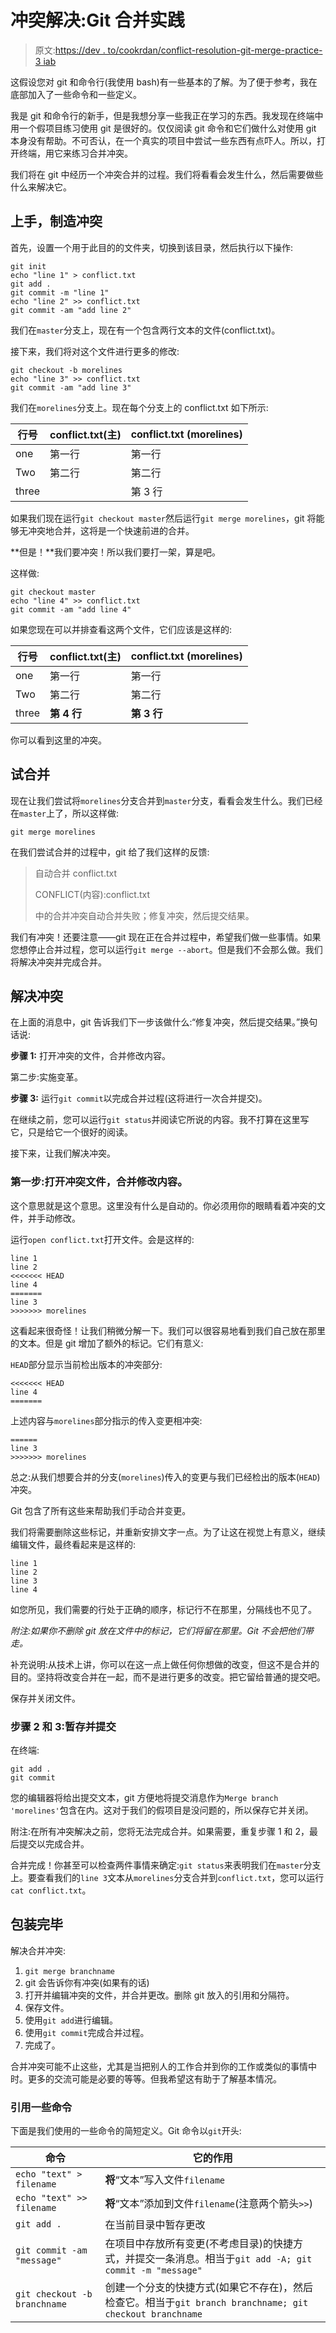 # 冲突解决:Git 合并实践

> 原文:[https://dev . to/cookrdan/conflict-resolution-git-merge-practice-3 iab](https://dev.to/cookrdan/conflict-resolution-git-merge-practice-3iab)

这假设您对 git 和命令行(我使用 bash)有一些基本的了解。为了便于参考，我在底部加入了一些命令和一些定义。

我是 git 和命令行的新手，但是我想分享一些我正在学习的东西。我发现在终端中用一个假项目练习使用 git 是很好的。仅仅阅读 git 命令和它们做什么对使用 git 本身没有帮助。不可否认，在一个真实的项目中尝试一些东西有点吓人。所以，打开终端，用它来练习合并冲突。

我们将在 git 中经历一个冲突合并的过程。我们将看看会发生什么，然后需要做些什么来解决它。

## [](#get-started-and-create-a-conflict)上手，制造冲突

首先，设置一个用于此目的的文件夹，切换到该目录，然后执行以下操作:

```
git init
echo "line 1" > conflict.txt
git add .
git commit -m "line 1"
echo "line 2" >> conflict.txt
git commit -am "add line 2" 
```

我们在`master`分支上，现在有一个包含两行文本的文件(conflict.txt)。

接下来，我们将对这个文件进行更多的修改:

```
git checkout -b morelines
echo "line 3" >> conflict.txt
git commit -am "add line 3" 
```

我们在`morelines`分支上。现在每个分支上的 conflict.txt 如下所示:

| 行号 | conflict.txt(主) | conflict.txt (morelines) |
| --- | --- | --- |
| one | 第一行 | 第一行 |
| Two | 第二行 | 第二行 |
| three |   | 第 3 行 |

如果我们现在运行`git checkout master`然后运行`git merge morelines`，git 将能够无冲突地合并，这将是一个快速前进的合并。

**但是！**我们要冲突！所以我们要打一架，算是吧。

这样做:

```
git checkout master
echo "line 4" >> conflict.txt
git commit -am "add line 4" 
```

如果您现在可以并排查看这两个文件，它们应该是这样的:

| 行号 | conflict.txt(主) | conflict.txt (morelines) |
| --- | --- | --- |
| one | 第一行 | 第一行 |
| Two | 第二行 | 第二行 |
| three | **第 4 行** | **第 3 行** |

你可以看到这里的冲突。

## [](#try-the-merge)试合并

现在让我们尝试将`morelines`分支合并到`master`分支，看看会发生什么。我们已经在`master`上了，所以这样做:

```
git merge morelines 
```

在我们尝试合并的过程中，git 给了我们这样的反馈:

> 自动合并 conflict.txt
> 
> CONFLICT(内容):conflict.txt
> 
> 中的合并冲突自动合并失败；修复冲突，然后提交结果。

我们有冲突！还要注意——git 现在正在合并过程中，希望我们做一些事情。如果您想停止合并过程，您可以运行`git merge --abort`。但是我们不会那么做。我们将解决冲突并完成合并。

## [](#fix-the-conflicts)解决冲突

在上面的消息中，git 告诉我们下一步该做什么:“修复冲突，然后提交结果。”换句话说:

**步骤 1:** 打开冲突的文件，合并修改内容。

第二步:实施变革。

**步骤 3:** 运行`git commit`以完成合并过程(这将进行一次合并提交)。

在继续之前，您可以运行`git status`并阅读它所说的内容。我不打算在这里写它，只是给它一个很好的阅读。

接下来，让我们解决冲突。

### [](#step-1-open-the-conflicted-file-and-merge-the-changes-with-edits)第一步:打开冲突文件，合并修改内容。

这个意思就是这个意思。这里没有什么是自动的。你必须用你的眼睛看着冲突的文件，并手动修改。

运行`open conflict.txt`打开文件。会是这样的:

```
line 1
line 2
<<<<<<< HEAD
line 4
=======
line 3
>>>>>>> morelines 
```

这看起来很奇怪！让我们稍微分解一下。我们可以很容易地看到我们自己放在那里的文本。但是 git 增加了额外的标记。它们有意义:

`HEAD`部分显示当前检出版本的冲突部分:

```
<<<<<<< HEAD
line 4
======= 
```

上述内容与`morelines`部分指示的传入变更相冲突:

```
======
line 3
>>>>>>> morelines 
```

总之:从我们想要合并的分支(`morelines`)传入的变更与我们已经检出的版本(`HEAD`)冲突。

Git 包含了所有这些来帮助我们手动合并变更。

我们将需要删除这些标记，并重新安排文字一点。为了让这在视觉上有意义，继续编辑文件，最终看起来是这样的:

```
line 1
line 2
line 3
line 4 
```

如您所见，我们需要的行处于正确的顺序，标记行不在那里，分隔线也不见了。

*附注:如果你不删除 git 放在文件中的标记，它们将留在那里。Git 不会把他们带走。*

补充说明:从技术上讲，你可以在这一点上做任何你想做的改变，但这不是合并的目的。坚持将改变合并在一起，而不是进行更多的改变。把它留给普通的提交吧。

保存并关闭文件。

### [](#step-2-and-3-stage-and-commit)步骤 2 和 3:暂存并提交

在终端:

```
git add .
git commit 
```

您的编辑器将给出提交文本，git 方便地将提交消息作为`Merge branch 'morelines'`包含在内。这对于我们的假项目是没问题的，所以保存它并关闭。

附注:在所有冲突解决之前，您将无法完成合并。如果需要，重复步骤 1 和 2，最后提交以完成合并。

合并完成！你甚至可以检查两件事情来确定:`git status`来表明我们在`master`分支上。要查看我们的`line 3`文本从`morelines`分支合并到`conflict.txt`，您可以运行`cat conflict.txt`。

## [](#wrapping-up)包装完毕

解决合并冲突:

1.  `git merge branchname`
2.  git 会告诉你有冲突(如果有的话)
3.  打开并编辑冲突的文件，并合并更改。删除 git 放入的引用和分隔符。
4.  保存文件。
5.  使用`git add`进行编辑。
6.  使用`git commit`完成合并过程。
7.  完成了。

合并冲突可能不止这些，尤其是当把别人的工作合并到你的工作或类似的事情中时。更多的交流可能是必要的等等。但我希望这有助于了解基本情况。

### [](#reference-for-some-commands)引用一些命令

下面是我们使用的一些命令的简短定义。Git 命令以`git`开头:

| 命令 | 它的作用 |
| --- | --- |
| `echo "text" > filename` | **将**“文本”写入文件`filename` |
| `echo "text" >> filename` | **将**“文本”添加到文件`filename`(注意两个箭头`>>`) |
| `git add .` | 在当前目录中暂存更改 |
| `git commit -am "message"` | 在项目中存放所有变更(不考虑目录)的快捷方式，并提交一条消息。相当于`git add -A; git commit -m "message"` |
| `git checkout -b branchname` | 创建一个分支的快捷方式(如果它不存在)，然后检查它。相当于`git branch branchname; git checkout branchname` |
